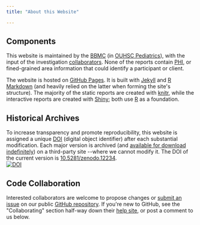 ```yaml
---
title: "About this Website"

---
```


## Components
This website is maintained by the [BBMC](http://ouhsc.edu/BBMC/) (in [OUHSC Pediatrics](./about_collaborators.html#ouhsc-pediatrics)), with the input of the investigation [collaborators](./about_collaborators.html).  None of the reports contain [PHI](http://en.wikipedia.org/wiki/Protected_health_information), or fined-grained area information that could identify a participant or client.

The website is hosted on [GitHub Pages](https://pages.github.com/).  It is built with [Jekyll](http://jekyllrb.com/) and [R Markdown](http://rmarkdown.rstudio.com/) (and heavily relied on the latter when forming the site's structure).  The majority of the static reports are created with  [knitr](http://yihui.name/knitr/), while the interactive reports are created with [Shiny](http://shiny.rstudio.com/); both use 
[R](http://www.r-project.org/) as a foundation.

## Historical Archives
To increase transparency and promote reproducibility, this website is assigned a unique [DOI](http://www.doi.org/) (digital object identifier) after each substantial modification.  Each major version is archived (and [available for download indefinitely](https://zenodo.org/search?ln=en&p=MReportingPublic)) on a third-party site --where we cannot modify it.  The DOI of the current version is [10.5281/zenodo.12234](http://dx.doi.org/10.5281/zenodo.12234).  
[![DOI](https://zenodo.org/badge/doi/10.5281/zenodo.12234.png)](http://dx.doi.org/10.5281/zenodo.12234)

## Code Collaboration
Interested collaborators are welcome to propose changes or [submit an issue](https://github.com/OuhscBbmc/MReportingPublic/issues) on our public [GitHub repository](https://github.com/OuhscBbmc/MReportingPublic/tree/gh-pages).  If you're new to GitHub, see the "Collaborating" section half-way down their [help site](https://help.github.com/), or post a comment to us below.
